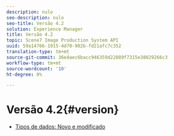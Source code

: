 ```yaml
---
description: nulo
seo-description: nulo
seo-title: Versão 4.2
solution: Experience Manager
title: Versão 4.2
topic: Scene7 Image Production System API
uuid: 59a14766-1915-4d70-902b-fd21afc7c352
translation-type: tm+mt
source-git-commit: 36e4aec6bacc946359d22089f7315e38029266c3
workflow-type: tm+mt
source-wordcount: '10'
ht-degree: 0%

---
```



# Versão 4.2{#version}

* [Tipos de dados: Novo e modificado](r-4-2-types.md)
